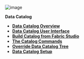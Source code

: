 ![image](/articles/images/welcome_to_wiki.png)

<strong>Data Catalog<strong>

<ul>
<li><a href="/articles/33_data_catalog/01_data_catalog_overview.md">Data Catalog Overview</a></li>
<li><a href="/articles/33_data_catalog/02_data_catalog_user_interface.md">Data Catalog User Interface</a></li>
<li><a href="/articles/33_data_catalog/03_build_catalog_from_Fabric_Studio.md">Build Catalog from Fabric Studio</a></li>
<li><a href="/articles/33_data_catalog/04_catalog_command.md">The Catalog Commands</a></li>
<li><a href="/articles/33_data_catalog/05_override_data_catalog_tree.md">Override Data Catalog Tree</a></li>
<li><a href="/articles/33_data_catalog/06_data_catalog_setup.md">Data Catalog Setup</a></li>

</ul>






